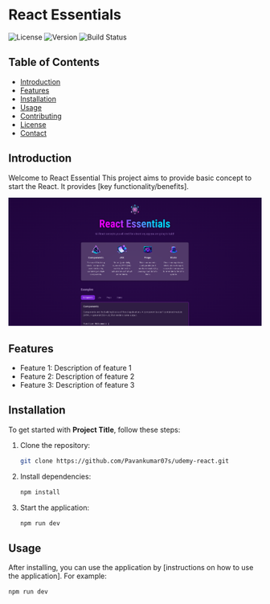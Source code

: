 # React Essentials

![License](https://img.shields.io/badge/license-MIT-blue.svg)
![Version](https://img.shields.io/badge/version-1.0.0-brightgreen.svg)
![Build Status](https://img.shields.io/badge/build-passing-brightgreen.svg)

## Table of Contents
- [Introduction](#introduction)
- [Features](#features)
- [Installation](#installation)
- [Usage](#usage)
- [Contributing](#contributing)
- [License](#license)
- [Contact](#contact)

## Introduction
Welcome to React Essential This project aims to provide basic concept to start the React. It provides [key functionality/benefits].

![Screenshot](src/assets/react-Homepage.png)

## Features
- Feature 1: Description of feature 1
- Feature 2: Description of feature 2
- Feature 3: Description of feature 3

## Installation
To get started with **Project Title**, follow these steps:

1. Clone the repository:
    ```sh
    git clone https://github.com/Pavankumar07s/udemy-react.git
    ```
2. Install dependencies:
    ```sh
    npm install
    ```
3. Start the application:
    ```sh
    npm run dev
    ```

## Usage
After installing, you can use the application by [instructions on how to use the application]. For example:

```sh
npm run dev
